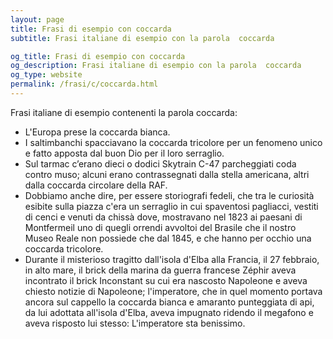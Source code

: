 ```yaml
---
layout: page
title: Frasi di esempio con coccarda 
subtitle: Frasi italiane di esempio con la parola  coccarda

og_title: Frasi di esempio con coccarda 
og_description: Frasi italiane di esempio con la parola  coccarda
og_type: website
permalink: /frasi/c/coccarda.html
---
```


Frasi italiane di esempio contenenti la parola coccarda:


- L'Europa prese la coccarda bianca.
- I saltimbanchi spacciavano la coccarda tricolore per un fenomeno unico e fatto apposta dal buon Dio per il loro serraglio.
- Sul tarmac c’erano dieci o dodici Skytrain C-47 parcheggiati coda contro muso; alcuni erano contrassegnati dalla stella americana, altri dalla coccarda circolare della RAF.
- Dobbiamo anche dire, per essere storiografi fedeli, che tra le curiosità esibite sulla piazza c'era un serraglio in cui spaventosi pagliacci, vestiti di cenci e venuti da chissà dove, mostravano nel 1823 ai paesani di Montfermeil uno di quegli orrendi avvoltoi del Brasile che il nostro Museo Reale non possiede che dal 1845, e che hanno per occhio una coccarda tricolore.
- Durante il misterioso tragitto dall'isola d'Elba alla Francia, il 27 febbraio, in alto mare, il brick della marina da guerra francese Zéphir aveva incontrato il brick Inconstant su cui era nascosto Napoleone e aveva chiesto notizie di Napoleone; l'imperatore, che in quel momento portava ancora sul cappello la coccarda bianca e amaranto punteggiata di api, da lui adottata all'isola d'Elba, aveva impugnato ridendo il megafono e aveva risposto lui stesso: L'imperatore sta benissimo.
